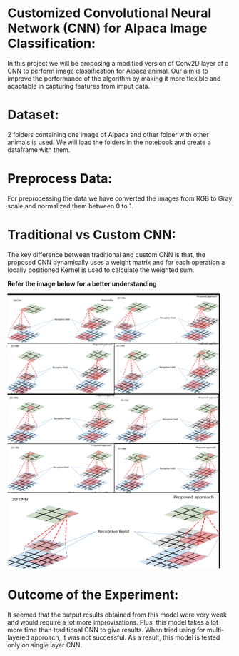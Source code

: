 # Customized Convolutional Neural Network (CNN) for Alpaca Image Classification:
In this project we will be proposing a modified version of Conv2D layer of a CNN to perform image classification for Alpaca animal. Our aim is to improve the performance of the algorithm by making it more flexible and adaptable in capturing features from imput data.

# Dataset:
2 folders containing one image of Alpaca and other folder with other animals is used. We will load the folders in the notebook and create a dataframe with them. 

# Preprocess Data:
For preprocessing the data we have converted the images from RGB to Gray scale and normalized them between 0 to 1. 

# Traditional vs Custom CNN:
The key difference between traditional and custom CNN is that, the proposed CNN dynamically uses a weight matrix and for each operation a locally positioned Kernel is used to calculate the weighted sum. 

**Refer the image below for a better understanding**

![alt text](https://github.com/AnaghaVinayakKamat/Custom-CNN-Image-Classification/blob/8c894c832376b490b36ee6ec228868fb13894c35/img/working.png)

# Outcome of the Experiment:
It seemed that the output results obtained from this model were very weak and would require a lot more improvisations. Plus, this model takes a lot more time than traditional CNN to give results. When tried using for multi-layered approach, it was not successful. As a result, this model is tested only on single layer CNN.

